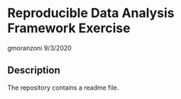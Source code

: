 Reproducible Data Analysis Framework Exercise
================
gmoranzoni
9/3/2020

## Description

The repository contains a readme file.

